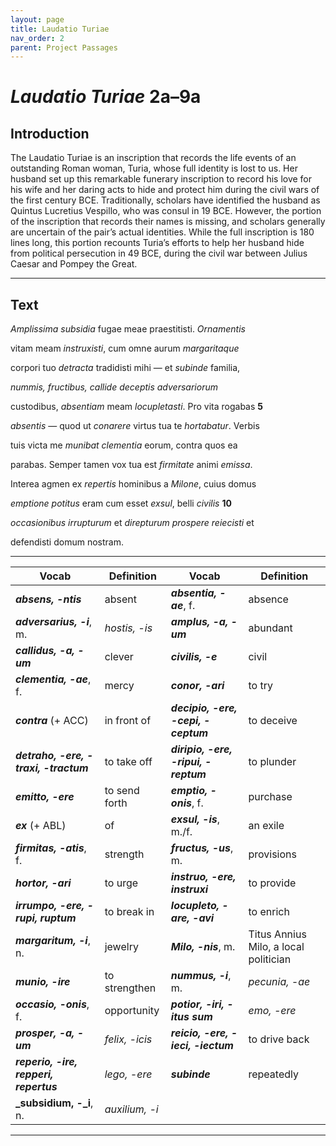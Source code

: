 ```yaml
---
layout: page
title: Laudatio Turiae
nav_order: 2
parent: Project Passages
---
```


# *Laudatio Turiae* 2a–9a

## Introduction

The Laudatio Turiae is an inscription that records the life events of an outstanding Roman woman, Turia, whose full identity is lost to us. Her husband set up this remarkable funerary inscription to record his love for
his wife and her daring acts to hide and protect him during the civil wars of the first century BCE. Traditionally, scholars have identified the husband as Quintus Lucretius Vespillo, who was consul in 19 BCE. However, the portion of the inscription that records their names is missing, and scholars generally are uncertain of the pair’s actual identities. While the full inscription is 180 lines long, this portion recounts Turia’s efforts to help her husband hide from political persecution in 49 BCE, during the civil war between Julius Caesar and Pompey the Great.

---------------

## Text

_Amplissima_ _subsidia_ fugae meae praestitisti. _Ornamentis_

vitam meam _instruxisti_, cum omne aurum _margaritaque_

corpori tuo _detracta_ tradidisti mihi — et _subinde_ familia,

_nummis, fructibus, callide deceptis adversariorum_

custodibus, _absentiam_ meam _locupletasti_. Pro vita rogabas	**5**

_absentis_ — quod ut _conarere_ virtus tua te _hortabatur_. Verbis

tuis victa me _munibat clementia_ eorum, contra quos ea

parabas. Semper tamen vox tua est _firmitate_ animi _emissa_.

Interea agmen ex _repertis_ hominibus a _Milone_, cuius domus

_emptione_ _potitus_ eram cum esset _exsul_, belli _civilis_			**10**

_occasionibus irrupturum_ et _direpturum prospere reiecisti_ et

defendisti domum nostram.


---------------

| Vocab | Definition | Vocab | Definition |
| -------- | ------- | -------- | ------- |
| **_absens, -ntis_** | absent | **_absentia, -ae_**, f. | absence |
| **_adversarius, -i_**, m. | _hostis, -is_ | **_amplus, -a, -um_** | abundant |
| **_callidus, -a, -um_** | clever | **_civilis, -e_** | civil |
| **_clementia, -ae_**, f. | mercy | **_conor, -ari_** | to try |
| **_contra_** (+ ACC) | in front of | **_decipio, -ere, -cepi, -ceptum_** | to deceive |
| **_detraho, -ere, -traxi, -tractum_** | to take off | **_diripio, -ere, -ripui, -reptum_** | to plunder |
| **_emitto, -ere_** | to send forth | **_emptio, -onis_**, f. | purchase |
| **_ex_** (+ ABL) | of | **_exsul, -is_**, m./f. | an exile |
| **_firmitas, -atis_**, f. | strength | **_fructus, -us_**, m. | provisions |
| **_hortor, -ari_** | to urge | **_instruo, -ere, instruxi_** | to provide |
| **_irrumpo, -ere, -rupi, ruptum_** | to break in | **_locupleto, -are, -avi_** | to enrich |
| **_margaritum, -i_**, n. | jewelry | **_Milo, -nis_**, m. | Titus Annius Milo, a local politician |
| **_munio, -ire_** | to strengthen | **_nummus, -i_**, m. | _pecunia, -ae_ |
| **_occasio, -onis_**, f. | opportunity | **_potior, -iri, -itus sum_** | _emo, -ere_ |
| **_prosper, -a, -um_** | _felix, -icis_ | **_reicio, -ere, -ieci, -iectum_** | to drive back |
| **_reperio, -ire, repperi, repertus_** | _lego, -ere_ | **_subinde_** | repeatedly |
| **_subsidium, -_i**, n. | _auxilium, -i_  |    |    |



 
---------


[^1]: _ornamentis_ = “_with the things I needed_”
[^1]: _fugae meae_: Turia’s husband, an ally of Pompey, was forced to flee after Julius Caesar defeated Pompey’s forces at the Battle of Pharsalus in 49 BCE.
[^1]: _corpori_ = _corpore_
[^1]: _detracta_: refers to _omne aurum margaritaque_
[^1]: _familia_ = _servis_. The term here refers not to the father, mother, child, etc., but to those that make up the extended Roman family (i.e., those who are enslaved).
[^1]: _locupletasti_ = _locupletavisti_
[^1]: _Pro vita rogabas absentis_ = “_you begged for my life while (I was) absent_.”  To whom she pleaded is not clear, but _absentis_ probably indicates that her husband was abroad.
[^1]: _ut conarere_: a command indirectly stated after _hortabatur_
[^1]: _conarere_ = _conareris_
[^1]: _victa_ = _victorum_. Despite its neuter plural form, this participle describes the same men to whom _eorum_ and _quos_ refer (i.e., those who had the means to intercede on Vespillo’s behalf). The feminine singular form is due possibly to the author’s artful intent that the word agree with _clementia_.
[^1]: _munibat_ = _muniebat_
[^1]: _ea_: refers to _verbis tuis_
[^1]: _agmen_: “_posse (of armed men)_” is perhaps the best translation, as it refers to the men Milo commonly used to intimidate and harass political opponents.
[^1]: _exsul_: Milo was exiled from Rome in 52 BC, after being convicted of election bribery and violence in the murder of one of his political opponents, Publius Clodius Pulcher.
[^1]: _belli civilis_: The civil war between Julius Caesar and Pompey the Great, which lasted from 49 BCE to 45 BCE.
